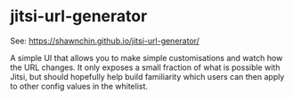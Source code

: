 # jitsi-url-generator

See: https://shawnchin.github.io/jitsi-url-generator/

A simple UI that allows you to make simple customisations and watch how the URL changes. 
It only exposes a small fraction of what is possible with Jitsi, but should hopefully help build familiarity which 
users can then apply to other config values in the whitelist.

